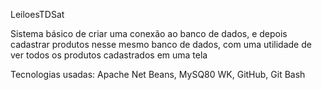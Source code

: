LeiloesTDSat

Sistema básico de criar uma conexão ao banco de dados, e depois cadastrar produtos nesse mesmo banco de dados, com uma utilidade de ver todos os produtos cadastrados em uma tela

Tecnologias usadas: Apache Net Beans, MySQ80 WK, GitHub, Git Bash
